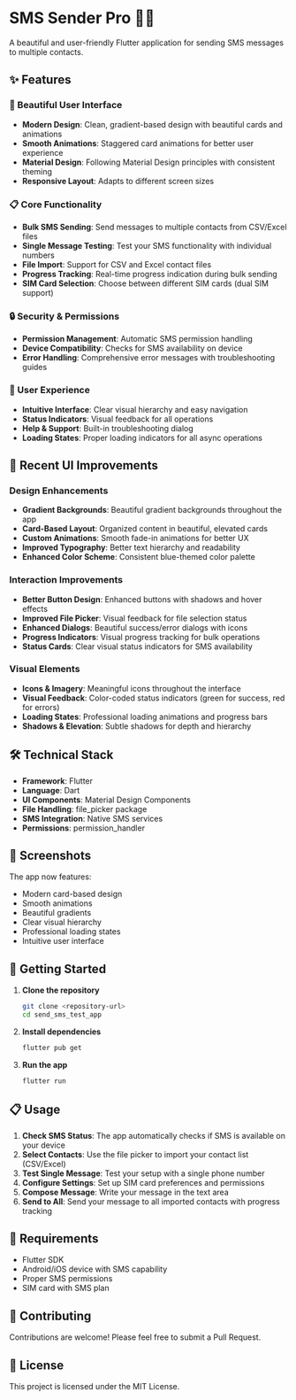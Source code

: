 # SMS Sender Pro 📱💬

A beautiful and user-friendly Flutter application for sending SMS messages to multiple contacts.

## ✨ Features

### 🎨 Beautiful User Interface
- **Modern Design**: Clean, gradient-based design with beautiful cards and animations
- **Smooth Animations**: Staggered card animations for better user experience
- **Material Design**: Following Material Design principles with consistent theming
- **Responsive Layout**: Adapts to different screen sizes

### 📋 Core Functionality
- **Bulk SMS Sending**: Send messages to multiple contacts from CSV/Excel files
- **Single Message Testing**: Test your SMS functionality with individual numbers
- **File Import**: Support for CSV and Excel contact files
- **Progress Tracking**: Real-time progress indication during bulk sending
- **SIM Card Selection**: Choose between different SIM cards (dual SIM support)

### 🔒 Security & Permissions
- **Permission Management**: Automatic SMS permission handling
- **Device Compatibility**: Checks for SMS availability on device
- **Error Handling**: Comprehensive error messages with troubleshooting guides

### 🎯 User Experience
- **Intuitive Interface**: Clear visual hierarchy and easy navigation
- **Status Indicators**: Visual feedback for all operations
- **Help & Support**: Built-in troubleshooting dialog
- **Loading States**: Proper loading indicators for all async operations

## 🚀 Recent UI Improvements

### Design Enhancements
- **Gradient Backgrounds**: Beautiful gradient backgrounds throughout the app
- **Card-Based Layout**: Organized content in beautiful, elevated cards
- **Custom Animations**: Smooth fade-in animations for better UX
- **Improved Typography**: Better text hierarchy and readability
- **Enhanced Color Scheme**: Consistent blue-themed color palette

### Interaction Improvements
- **Better Button Design**: Enhanced buttons with shadows and hover effects
- **Improved File Picker**: Visual feedback for file selection status
- **Enhanced Dialogs**: Beautiful success/error dialogs with icons
- **Progress Indicators**: Visual progress tracking for bulk operations
- **Status Cards**: Clear visual status indicators for SMS availability

### Visual Elements
- **Icons & Imagery**: Meaningful icons throughout the interface
- **Visual Feedback**: Color-coded status indicators (green for success, red for errors)
- **Loading States**: Professional loading animations and progress bars
- **Shadows & Elevation**: Subtle shadows for depth and hierarchy

## 🛠️ Technical Stack

- **Framework**: Flutter
- **Language**: Dart
- **UI Components**: Material Design Components
- **File Handling**: file_picker package
- **SMS Integration**: Native SMS services
- **Permissions**: permission_handler

## 📱 Screenshots

The app now features:
- Modern card-based design
- Smooth animations
- Beautiful gradients
- Clear visual hierarchy
- Professional loading states
- Intuitive user interface

## 🚀 Getting Started

1. **Clone the repository**
   ```bash
   git clone <repository-url>
   cd send_sms_test_app
   ```

2. **Install dependencies**
   ```bash
   flutter pub get
   ```

3. **Run the app**
   ```bash
   flutter run
   ```

## 📋 Usage

1. **Check SMS Status**: The app automatically checks if SMS is available on your device
2. **Select Contacts**: Use the file picker to import your contact list (CSV/Excel)
3. **Test Single Message**: Test your setup with a single phone number
4. **Configure Settings**: Set up SIM card preferences and permissions
5. **Compose Message**: Write your message in the text area
6. **Send to All**: Send your message to all imported contacts with progress tracking

## 🔧 Requirements

- Flutter SDK
- Android/iOS device with SMS capability
- Proper SMS permissions
- SIM card with SMS plan

## 🤝 Contributing

Contributions are welcome! Please feel free to submit a Pull Request.

## 📄 License

This project is licensed under the MIT License.

